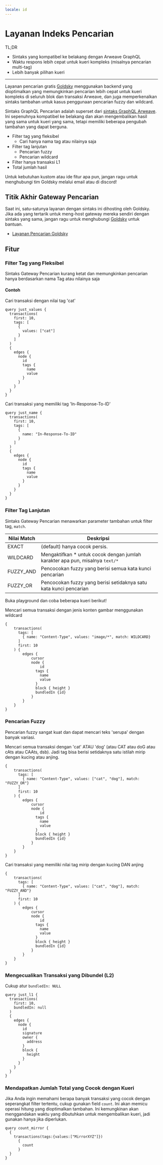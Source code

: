 ```yaml
---
locale: id
---
```


# Layanan Indeks Pencarian

TL;DR

- Sintaks yang kompatibel ke belakang dengan Arweave GraphQL
- Waktu respons lebih cepat untuk kueri kompleks (misalnya pencarian multi-tag)
- Lebih banyak pilihan kueri
---

Layanan pencarian gratis [Goldsky](https://goldsky.com) menggunakan backend yang dioptimalkan yang memungkinkan pencarian lebih cepat untuk kueri kompleks di seluruh blok dan transaksi Arweave, dan juga memperkenalkan sintaks tambahan untuk kasus penggunaan pencarian fuzzy dan wildcard. 

Sintaks GraphQL Pencarian adalah superset dari [sintaks GraphQL Arweave](./queryingArweave.md). Ini sepenuhnya kompatibel ke belakang dan akan mengembalikan hasil yang sama untuk kueri yang sama, tetapi memiliki beberapa pengubah tambahan yang dapat berguna. 

- Filter tag yang fleksibel
  - Cari hanya nama tag atau nilainya saja
- Filter tag lanjutan
  - Pencarian fuzzy
  - Pencarian wildcard
- Filter hanya transaksi L1
- Total jumlah hasil

Untuk kebutuhan kustom atau ide fitur apa pun, jangan ragu untuk menghubungi tim Goldsky melalui email atau di discord! 


## Titik Akhir Gateway Pencarian

Saat ini, satu-satunya layanan dengan sintaks ini dihosting oleh Goldsky. Jika ada yang tertarik untuk meng-host gateway mereka sendiri dengan sintaks yang sama, jangan ragu untuk menghubungi [Goldsky](https://goldsky.com) untuk bantuan.

- [Layanan Pencarian Goldsky](https://arweave-search.goldsky.com/graphql)

## Fitur

### Filter Tag yang Fleksibel

Sintaks Gateway Pencarian kurang ketat dan memungkinkan pencarian hanya berdasarkan nama Tag atau nilainya saja

#### Contoh
Cari transaksi dengan nilai tag 'cat'

```graphql:no-line-numbers
query just_values {
  transactions(
    first: 10,
    tags: [
      {
        values: ["cat"]
      }
    ]
  ) 
  {
    edges {
      node {
        id
        tags {
          name
          value
        }
      }
    }
  }
}
```

Cari transaksi yang memiliki tag 'In-Response-To-ID'

```graphql:no-line-numbers
query just_name {
  transactions(
    first: 10,
    tags: [
      {
        name: "In-Response-To-ID"
      }
    ]
  ) 
  {
    edges {
      node {
        id
        tags {
          name
          value
        }
      }
    }
  }
}
```


### Filter Tag Lanjutan

Sintaks Gateway Pencarian menawarkan parameter tambahan untuk filter tag, `match`.

| Nilai Match | Deskripsi | 
|-------------|-------------|
| EXACT | (default) hanya cocok persis. |
| WILDCARD | Mengaktifkan * untuk cocok dengan jumlah karakter apa pun, misalnya `text/*` |
| FUZZY_AND | Pencocokan fuzzy yang berisi semua kata kunci pencarian |
| FUZZY_OR | Pencocokan fuzzy yang berisi setidaknya satu kata kunci pencarian |


Buka playground dan coba beberapa kueri berikut!

Mencari semua transaksi dengan jenis konten gambar menggunakan wildcard
```graphql:no-line-numbers
{
    transactions(        
      tags: [
        { name: "Content-Type", values: "image/*", match: WILDCARD}
      ]
      first: 10
    ) {
        edges {
            cursor
            node {
                id
              tags {
                name
                value
              }
              block { height }
              bundledIn {id}
            }
        }
    }
}
```

### Pencarian Fuzzy

Pencarian fuzzy sangat kuat dan dapat mencari teks 'serupa' dengan banyak variasi. 

Mencari semua transaksi dengan 'cat' ATAU 'dog' (atau CAT atau doG atau cAts atau CAAts, dsb). Jadi tag bisa berisi setidaknya satu istilah mirip dengan kucing atau anjing.

```graphql:no-line-numbers
{
    transactions(        
      tags: [
        { name: "Content-Type", values: ["cat", "dog"], match: "FUZZY_OR"}
      ]
      first: 10
    ) {
        edges {
            cursor
            node {
                id
              tags {
                name
                value
              }
              block { height }
              bundledIn {id}
            }
        }
    }
}
```

Cari transaksi yang memiliki nilai tag mirip dengan kucing DAN anjing
```graphql:no-line-numbers
{
    transactions(        
      tags: [
        { name: "Content-Type", values: ["cat", "dog"], match: "FUZZY_AND"}
      ]
      first: 10
    ) {
        edges {
            cursor
            node {
                id
              tags {
                name
                value
              }
              block { height }
              bundledIn {id}
            }
        }
    }
}
```

### Mengecualikan Transaksi yang Dibundel (L2)

Cukup atur `bundledIn: NULL`

```graphql:no-line-numbers
query just_l1 {
  transactions(
    first: 10,
    bundledIn: null
  ) 
  {
    edges {
      node {
        id
        signature
        owner {
          address
        }
        block {
          height
        }
      }
    }
  }
}
```


### Mendapatkan Jumlah Total yang Cocok dengan Kueri

Jika Anda ingin memahami berapa banyak transaksi yang cocok dengan seperangkat filter tertentu, cukup gunakan field `count`. Ini akan memicu operasi hitung yang dioptimalkan tambahan. Ini kemungkinan akan menggandakan waktu yang dibutuhkan untuk mengembalikan kueri, jadi gunakan hanya jika diperlukan. 

```graphql:no-line-numbers
query count_mirror {
  {
  	transactions(tags:{values:["MirrorXYZ"]})
      {
        count
      }
  }
}
```